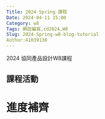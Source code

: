 ```yaml
---
Title: 2024 Spring 課程
Date: 2024-04-11 15:00
Category: w8
Tags: 網誌編寫,cd2024,W8
Slug: 2024-Spring-w8-blog-tutorial
Author:41039138
---
```


2024 協同產品設計W8課程

<!-- PELICAN_END_SUMMARY -->

## 課程活動

# 進度補齊



